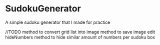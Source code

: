 # SudokuGenerator
A simple sudoku generator that I made for practice

//TODO
method to convert grid list into image
method to save image
edit hideNumbers method to hide similar amount of numbers per sudoku box
